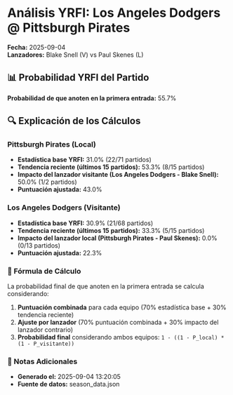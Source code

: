 # Análisis YRFI: Los Angeles Dodgers @ Pittsburgh Pirates

**Fecha:** 2025-09-04  
**Lanzadores:** Blake Snell (V) vs Paul Skenes (L)

## 📊 Probabilidad YRFI del Partido

**Probabilidad de que anoten en la primera entrada:** 55.7%

## 🔍 Explicación de los Cálculos

### Pittsburgh Pirates (Local)
- **Estadística base YRFI:** 31.0% (22/71 partidos)
- **Tendencia reciente (últimos 15 partidos):** 53.3% (8/15 partidos)
- **Impacto del lanzador visitante (Los Angeles Dodgers - Blake Snell):** 50.0% (1/2 partidos)
- **Puntuación ajustada:** 43.0%

### Los Angeles Dodgers (Visitante)
- **Estadística base YRFI:** 30.9% (21/68 partidos)
- **Tendencia reciente (últimos 15 partidos):** 33.3% (5/15 partidos)
- **Impacto del lanzador local (Pittsburgh Pirates - Paul Skenes):** 0.0% (0/13 partidos)
- **Puntuación ajustada:** 22.3%

### 📝 Fórmula de Cálculo

La probabilidad final de que anoten en la primera entrada se calcula considerando:
1. **Puntuación combinada** para cada equipo (70% estadística base + 30% tendencia reciente)
2. **Ajuste por lanzador** (70% puntuación combinada + 30% impacto del lanzador contrario)
3. **Probabilidad final** considerando ambos equipos: `1 - ((1 - P_local) * (1 - P_visitante))`

### 📌 Notas Adicionales

- **Generado el:** 2025-09-04 13:20:05
- **Fuente de datos:** season_data.json
